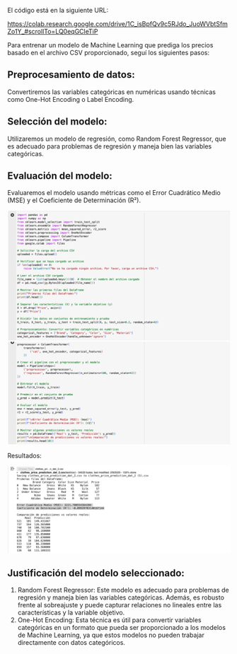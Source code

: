 El código está en la siguiente URL:

https://colab.research.google.com/drive/1C_isBpfQv9c5RJdo_JuoWVbtSfmZo1Y_#scrollTo=LQ0eqGCleTiP

Para entrenar un modelo de Machine Learning que prediga los precios basado en el archivo CSV proporcionado, seguí los siguientes pasos:

## Preprocesamiento de datos: 
Convertiremos las variables categóricas en numéricas usando técnicas como One-Hot Encoding o Label Encoding.

## Selección del modelo: 
Utilizaremos un modelo de regresión, como Random Forest Regressor, que es adecuado para problemas de regresión y maneja bien las variables categóricas.

## Evaluación del modelo: 
Evaluaremos el modelo usando métricas como el Error Cuadrático Medio (MSE) y el Coeficiente de Determinación (R²).

![code1](predictive-modeling-code-1.png)
![code1](predictive-modeling-code-2.png)

Resultados:

![code1](predictive-modeling-result.png)

## Justificación del modelo seleccionado:
1. Random Forest Regressor: Este modelo es adecuado para problemas de regresión y maneja bien las variables categóricas. Además, es robusto frente al sobreajuste y puede capturar relaciones no lineales entre las características y la variable objetivo.
2. One-Hot Encoding: Esta técnica es útil para convertir variables categóricas en un formato que pueda ser proporcionado a los modelos de Machine Learning, ya que estos modelos no pueden trabajar directamente con datos categóricos.
